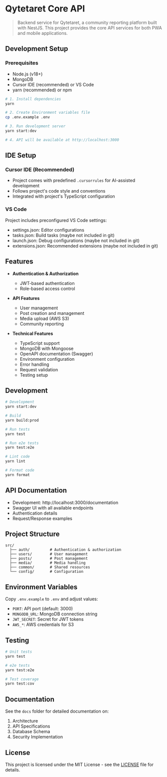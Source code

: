# Qytetaret Core API

> Backend service for Qytetaret, a community reporting platform built with NestJS. This project provides the core API services for both PWA and mobile applications.

## Development Setup

### Prerequisites

- Node.js (v18+)
- MongoDB
- Cursor IDE (recommended) or VS Code
- yarn (recommended) or npm

```bash
# 1. Install dependencies
yarn

# 2. Create Environment variables file
cp .env.example .env

# 3. Run development server
yarn start:dev

# 4. API will be available at http://localhost:3000
```

## IDE Setup

### Cursor IDE (Recommended)
- Project comes with predefined `.cursorrules` for AI-assisted development
- Follows project's code style and conventions
- Integrated with project's TypeScript configuration

### VS Code
Project includes preconfigured VS Code settings:
- settings.json: Editor configurations
- tasks.json: Build tasks (maybe not included in git)
- launch.json: Debug configurations  (maybe not included in git)
- extensions.json: Recommended extensions  (maybe not included in git)

## Features

- **Authentication & Authorization**
  - JWT-based authentication
  - Role-based access control
  
- **API Features**
  - User management
  - Post creation and management
  - Media upload (AWS S3)
  - Community reporting
  
- **Technical Features**
  - TypeScript support
  - MongoDB with Mongoose
  - OpenAPI documentation (Swagger)
  - Environment configuration
  - Error handling
  - Request validation
  - Testing setup

## Development

```bash
# Development
yarn start:dev

# Build
yarn build:prod

# Run tests
yarn test

# Run e2e tests
yarn test:e2e

# Lint code
yarn lint

# Format code
yarn format
```

## API Documentation

- Development: http://localhost:3000/documentation
- Swagger UI with all available endpoints
- Authentication details
- Request/Response examples

## Project Structure

```
src/
  ├── auth/         # Authentication & authorization
  ├── users/        # User management
  ├── posts/        # Post management
  ├── media/        # Media handling
  ├── common/       # Shared resources
  └── config/       # Configuration
```

## Environment Variables

Copy `.env.example` to `.env` and adjust values:
- `PORT`: API port (default: 3000)
- `MONGODB_URL`: MongoDB connection string
- `JWT_SECRET`: Secret for JWT tokens
- `AWS_*`: AWS credentials for S3

## Testing

```bash
# Unit tests
yarn test

# e2e tests
yarn test:e2e

# Test coverage
yarn test:cov
```

## Documentation

See the `docs` folder for detailed documentation on:
1. Architecture
2. API Specifications
3. Database Schema
4. Security Implementation

## License

This project is licensed under the MIT License - see the [LICENSE](LICENSE) file for details.